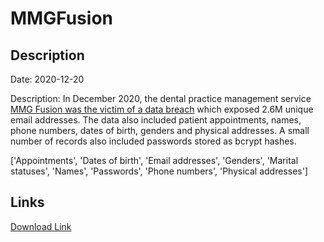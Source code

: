 # MMGFusion

## Description

Date: 2020-12-20

Description:
In December 2020, the dental practice management service <a href="https://www.riskbasedsecurity.com/2021/02/19/dark-web-roundup-january-2021/" target="_blank" rel="noopener">MMG Fusion was the victim of a data breach</a> which exposed 2.6M unique email addresses. The data also included patient appointments, names, phone numbers, dates of birth, genders and physical addresses. A small number of records also included passwords stored as bcrypt hashes.


['Appointments', 'Dates of birth', 'Email addresses', 'Genders', 'Marital statuses', 'Names', 'Passwords', 'Phone numbers', 'Physical addresses']

## Links

[Download Link](https://link-to.net/1229997/283.07948577164467/dynamic/?r=aHR0cHM6Ly93d3cubWVkaWFmaXJlLmNvbS92aWV3LzJ3bzE0QU1LbW05enlDdC9tbWdmdXNpb24uY29tL2ZpbGU=)